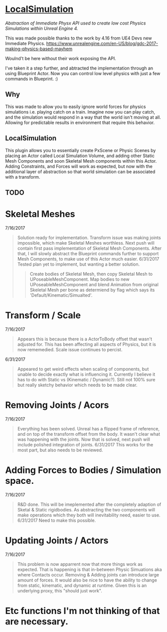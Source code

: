 # [LocalSimulation](https://peterlnewton.com)

*Abstraction of Immediate Physx API used to create low cost Physics Simulations within Unreal Engine 4.*

This was made possible thanks to the work by 4.16 from UE4 Devs new Immediate Physics. 
https://www.unrealengine.com/en-US/blog/gdc-2017-making-physics-based-mayhem

Woulnd't be here without their work exposing the API.

I've taken it a step further, and abtracted the implementation through an using Blueprint Actor. Now you can control low level physics with just a few commands in Blueprint. :)

## Why
This was made to allow you to easily ignore world forces for physics simulations i.e. playing catch on a train. Imagine now you can play catch, and the simulation would respond in a way that the world isn't moving at all. Allowing for predictable results in environment that require this behavior.

## LocalSimulation
This plugin allows you to essentially create PxScene or Physic Scenes by placing an Actor called Local Simulation Volume, and adding other Static Mesh Components and soon Skeletal Mesh components within this Actor. Adding Constraints, and Forces will work as expected, but now with the additional layer of abstraction so that world simulation can be associated with a transform.

## TODO

# Skeletal Meshes
7/16/2017
>Solution ready for implementation. Transform issue was making joints impossible, which make Skeletal Meshes worthless. 
>Next push will contain first pass implementation of Skeletal Mesh Components.
>After that, I will slowly abstract the Blueprint commands further to support Mesh Components, to make use of this Actor much easier.
6/31/2017
>Tested plan yet to implement, but wanting a better solution.
>>Create bodies of Skeletal Mesh, then copy Skeletal Mesh to UPoseableMeshComponent. Map bodies to new
>>UPoseableMeshComponent and blend Animation from original Skeletal Mesh per bone as determiend by flag 
>>which says its 'Default/Kinematic/Simualted'.
		
# Transform / Scale
7/16/2017
>Appears this is because there is a ActorToBody offset that wasn't adjusted for. This has been affecting all aspects of Physics, but it is now rememedied.
>Scale issue continues to percist.

6/31/2017
>Appeared to get weird effects when scaling of components, but unable to decide exactly what is influencing it. Currently
>I believe it has to do with Static vs (Kinematic / Dynamic?). Still not 100% sure but really sketchy behavior which needs 
>to be made clear.
	
# Removing Joints / Acors
7/16/2017
>Everything has been solved. Unreal has a flipped frame of reference, and on top of the transform offset from the body. It wasn't clear what was happening with the joints. Now that is solved, next push will include polished integration of joints.
6/31/2017
>This works for the most part, but also needs to be reviewed.
	
# Adding Forces to Bodies / Simulation space.
7/16/2017
>R&D done. This will be imeplemented after the completely adaption of Sketal & Static rigidbodies. As abstracting the two components will make operations which they both will inevitability need, easier to use.
6/31/2017
>Need to make this possible.

# Updating Joints / Actors
7/16/2017
>This problem is now apparrent now that more things work as expected. That is happening is that in-between Physic Simuations aka where Contacts occur. Removing & Adding joints can introduce large amount of forces. 
>It would also be nice to have the ability to change from static, kinematic, and dynamic at runtime. Given this is an underlying proxy, this "should just work".
	
# Etc functions I'm not thinking of that are necessary.